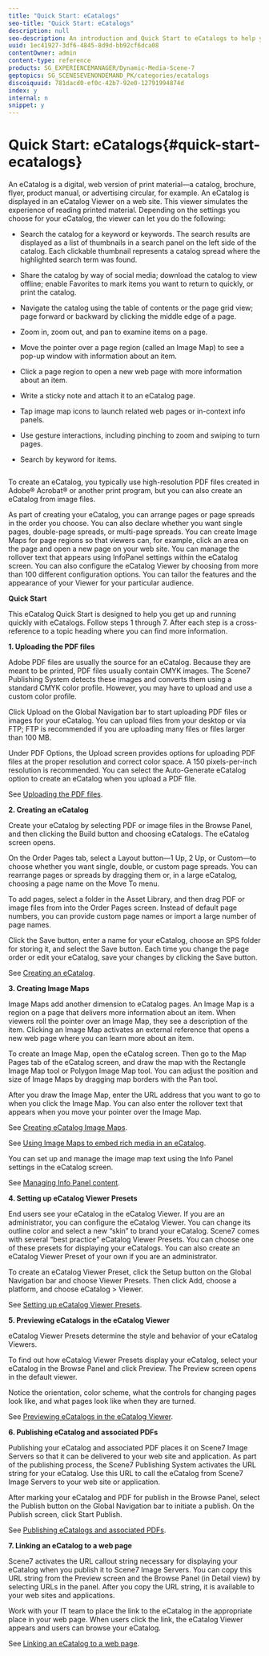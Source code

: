 ```yaml
---
title: "Quick Start: eCatalogs"
seo-title: "Quick Start: eCatalogs"
description: null
seo-description: An introduction and Quick Start to eCatalogs to help you get up and running quickly with eCatalog techniques.
uuid: 1ec41927-3df6-4845-8d9d-bb92cf6dca08
contentOwner: admin
content-type: reference
products: SG_EXPERIENCEMANAGER/Dynamic-Media-Scene-7
geptopics: SG_SCENESEVENONDEMAND_PK/categories/ecatalogs
discoiquuid: 781dacd0-ef0c-42b7-92e0-12791994874d
index: y
internal: n
snippet: y
---
```


# Quick Start: eCatalogs{#quick-start-ecatalogs}

An eCatalog is a digital, web version of print material—a catalog, brochure, flyer, product manual, or advertising circular, for example. An eCatalog is displayed in an eCatalog Viewer on a web site. This viewer simulates the experience of reading printed material. Depending on the settings you choose for your eCatalog, the viewer can let you do the following:

* Search the catalog for a keyword or keywords. The search results are displayed as a list of thumbnails in a search panel on the left side of the catalog. Each clickable thumbnail represents a catalog spread where the highlighted search term was found.

* Share the catalog by way of social media; download the catalog to view offline; enable Favorites to mark items you want to return to quickly, or print the catalog. 
* Navigate the catalog using the table of contents or the page grid view; page forward or backward by clicking the middle edge of a page. 
* Zoom in, zoom out, and pan to examine items on a page. 
* Move the pointer over a page region (called an Image Map) to see a pop-up window with information about an item. 
* Click a page region to open a new web page with more information about an item. 
* Write a sticky note and attach it to an eCatalog page. 
* Tap image map icons to launch related web pages or in-context info panels. 
* Use gesture interactions, including pinching to zoom and swiping to turn pages. 
* Search by keyword for items.

![]()

To create an eCatalog, you typically use high-resolution PDF files created in Adobe® Acrobat® or another print program, but you can also create an eCatalog from image files.

As part of creating your eCatalog, you can arrange pages or page spreads in the order you choose. You can also declare whether you want single pages, double-page spreads, or multi-page spreads. You can create Image Maps for page regions so that viewers can, for example, click an area on the page and open a new page on your web site. You can manage the rollover text that appears using InfoPanel settings within the eCatalog screen. You can also configure the eCatalog Viewer by choosing from more than 100 different configuration options. You can tailor the features and the appearance of your Viewer for your particular audience.

**Quick Start**

This eCatalog Quick Start is designed to help you get up and running quickly with eCatalogs. Follow steps 1 through 7. After each step is a cross-reference to a topic heading where you can find more information.

**1. Uploading the PDF files**

Adobe PDF files are usually the source for an eCatalog. Because they are meant to be printed, PDF files usually contain CMYK images. The Scene7 Publishing System detects these images and converts them using a standard CMYK color profile. However, you may have to upload and use a custom color profile.

Click Upload on the Global Navigation bar to start uploading PDF files or images for your eCatalog. You can upload files from your desktop or via FTP; FTP is recommended if you are uploading many files or files larger than 100 MB.

Under PDF Options, the Upload screen provides options for uploading PDF files at the proper resolution and correct color space. A 150 pixels-per-inch resolution is recommended. You can select the Auto-Generate eCatalog option to create an eCatalog when you upload a PDF file.

See [Uploading the PDF files](uploading-pdf-files.md#uploading_the_pdf_files).

**2. Creating an eCatalog**

Create your eCatalog by selecting PDF or image files in the Browse Panel, and then clicking the Build button and choosing eCatalogs. The eCatalog screen opens.

On the Order Pages tab, select a Layout button—1 Up, 2 Up, or Custom—to choose whether you want single, double, or custom page spreads. You can rearrange pages or spreads by dragging them or, in a large eCatalog, choosing a page name on the Move To menu.

To add pages, select a folder in the Asset Library, and then drag PDF or image files from into the Order Pages screen. Instead of default page numbers, you can provide custom page names or import a large number of page names.

Click the Save button, enter a name for your eCatalog, choose an SPS folder for storing it, and select the Save button. Each time you change the page order or edit your eCatalog, save your changes by clicking the Save button.

See [Creating an eCatalog](creating-ecatalog.md#creating-an-ecatalog).

**3. Creating Image Maps**

Image Maps add another dimension to eCatalog pages. An Image Map is a region on a page that delivers more information about an item. When viewers roll the pointer over an Image Map, they see a description of the item. Clicking an Image Map activates an external reference that opens a new web page where you can learn more about an item.

To create an Image Map, open the eCatalog screen. Then go to the Map Pages tab of the eCatalog screen, and draw the map with the Rectangle Image Map tool or Polygon Image Map tool. You can adjust the position and size of Image Maps by dragging map borders with the Pan tool.

After you draw the Image Map, enter the URL address that you want to go to when you click the Image Map. You can also enter the rollover text that appears when you move your pointer over the Image Map.

See [Creating eCatalog Image Maps](creating-ecatalog-image-maps.md#creating-ecatalog-image-maps).

See [Using Image Maps to embed rich media in an eCatalog](creating-ecatalog-image-maps.md#embedding-rich-media-in-an-ecatalog).

You can set up and manage the image map text using the Info Panel settings in the eCatalog screen.

See [Managing Info Panel content](info-panel-content.md#managing-info-panel-content).

**4. Setting up eCatalog Viewer Presets**

End users see your eCatalog in the eCatalog Viewer. If you are an administrator, you can configure the eCatalog Viewer. You can change its outline color and select a new “skin” to brand your eCatalog. Scene7 comes with several “best practice” eCatalog Viewer Presets. You can choose one of these presets for displaying your eCatalogs. You can also create an eCatalog Viewer Preset of your own if you are an administrator.

To create an eCatalog Viewer Preset, click the Setup button on the Global Navigation bar and choose Viewer Presets. Then click Add, choose a platform, and choose eCatalog &gt; Viewer.

See [Setting up eCatalog Viewer Presets](setting-ecatalog-viewer-presets.md#setting-up-ecatalog-viewer-presets).

**5. Previewing eCatalogs in the eCatalog Viewer**

eCatalog Viewer Presets determine the style and behavior of your eCatalog Viewers.

To find out how eCatalog Viewer Presets display your eCatalog, select your eCatalog in the Browse Panel and click Preview. The Preview screen opens in the default viewer.

Notice the orientation, color scheme, what the controls for changing pages look like, and what pages look like when they are turned.

See [Previewing eCatalogs in the eCatalog Viewer](previewing-ecatalogs-ecatalog-viewer.md#previewing-ecatalogs-in-the-ecatalog-viewer).

**6. Publishing eCatalog and associated PDFs**

Publishing your eCatalog and associated PDF places it on Scene7 Image Servers so that it can be delivered to your web site and application. As part of the publishing process, the Scene7 Publishing System activates the URL string for your eCatalog. Use this URL to call the eCatalog from Scene7 Image Servers to your web site or application.

After marking your eCatalog and PDF for publish in the Browse Panel, select the Publish button on the Global Navigation bar to initiate a publish. On the Publish screen, click Start Publish.

See [Publishing eCatalogs and associated PDFs](publishing-ecatalogs-associated-pdfs.md#publishing-ecatalogs-and-associated-pdfs).

**7. Linking an eCatalog to a web page**

Scene7 activates the URL callout string necessary for displaying your eCatalog when you publish it to Scene7 Image Servers. You can copy this URL string from the Preview screen and the Browse Panel (in Detail view) by selecting URLs in the panel. After you copy the URL string, it is available to your web sites and applications.

Work with your IT team to place the link to the eCatalog in the appropriate place in your web page. When users click the link, the eCatalog Viewer appears and users can browse your eCatalog.

See [Linking an eCatalog to a web page](linking-ecatalog-web-page.md#linking-an-ecatalog-to-a-web-page).
